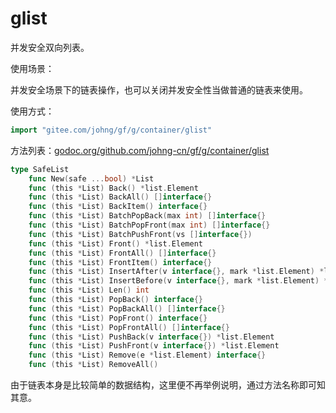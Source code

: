 # glist

并发安全双向列表。

使用场景：

并发安全场景下的链表操作，也可以关闭并发安全性当做普通的链表来使用。

使用方式：
```go
import "gitee.com/johng/gf/g/container/glist"
```

方法列表：[godoc.org/github.com/johng-cn/gf/g/container/glist](https://godoc.org/github.com/johng-cn/gf/g/container/glist)
```go
type SafeList
    func New(safe ...bool) *List
    func (this *List) Back() *list.Element
    func (this *List) BackAll() []interface{}
    func (this *List) BackItem() interface{}
    func (this *List) BatchPopBack(max int) []interface{}
    func (this *List) BatchPopFront(max int) []interface{}
    func (this *List) BatchPushFront(vs []interface{})
    func (this *List) Front() *list.Element
    func (this *List) FrontAll() []interface{}
    func (this *List) FrontItem() interface{}
    func (this *List) InsertAfter(v interface{}, mark *list.Element) *list.Element
    func (this *List) InsertBefore(v interface{}, mark *list.Element) *list.Element
    func (this *List) Len() int
    func (this *List) PopBack() interface{}
    func (this *List) PopBackAll() []interface{}
    func (this *List) PopFront() interface{}
    func (this *List) PopFrontAll() []interface{}
    func (this *List) PushBack(v interface{}) *list.Element
    func (this *List) PushFront(v interface{}) *list.Element
    func (this *List) Remove(e *list.Element) interface{}
    func (this *List) RemoveAll()
```

由于链表本身是比较简单的数据结构，这里便不再举例说明，通过方法名称即可知其意。
